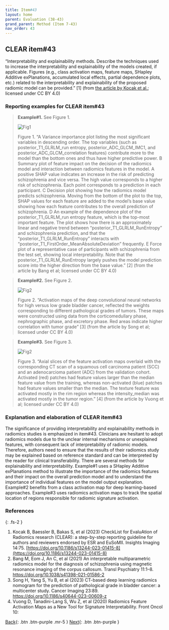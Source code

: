 ```yaml
---
title: Item#43
layout: home
parent: Evaluation (38-43)
grand_parent: Method (Item 7-43)
nav_order: 43
---
```


## CLEAR item#43


“Interpretability and explainability methods. Describe the techniques used to increase the interpretability and explainability of the models created, if applicable. Figures (e.g., class activation maps, feature maps, SHapley Additive exPlanations, accumulated local effects, partial dependence plots, etc.) related to the interpretability and explainability of the proposed radiomic model can be provided.” [1] (from [the article by Kocak et al.](https://insightsimaging.springeropen.com/articles/10.1186/s13244-023-01415-8); licensed under CC BY 4.0)


### Reporting examples for CLEAR item#43

> **Example#1.** See Figure 1.
>
> ![Fig1](/CLEAR-E3/figs/Item43_Figure1.png)
>
> Figure 1. “A Variance importance plot listing the most significant variables in descending order. The top variables (such as posterior_T1_GLRLM_run entropy, posterior_ADC_GLCM_IMC1, and posterior_ADC_GLCM_correlation features) contribute more to the model than the bottom ones and thus have higher predictive power. B Summary plot of feature impact on the decision of the radiomics model and interaction between radiomics features in the model. A positive SHAP value indicates an increase in the risk of predicting schizophrenia and vice versa. The high value corresponds to a higher risk of schizophrenia. Each point corresponds to a prediction in each participant. C Decision plot showing how the radiomics model predicts schizophrenia. Moving from the bottom of the plot to the top, SHAP values for each feature are added to the model’s base value showing how each feature contributes to the overall prediction of schizophrenia. D An example of the dependence plot of the posterior_T1_GLRLM_run entropy feature, which is the top-most important feature. The plot shows how there is an approximately linear and negative trend between “posterior_T1_GLRLM_RunEntropy” and schizophrenia prediction, and that the “posterior_T1_GLRLM_RunEntropy” interacts with  “posterior_T1_FirstOrder_MeanAbsoluteDeviation” frequently. E Force plot of a representative case of participants with schizophrenia from the test set, showing local interpretability. Note that the posterior_T1_GLRLM_RunEntropy largely pushes the model prediction score into the higher direction from the base value.” [2] (from the article by Bang et al; licensed under CC BY 4.0)

> **Example#2.** See Figure 2.
>
> ![Fig2](/CLEAR-E3/figs/Item43_Figure2.png)
>
> Figure 2. “Activation maps of the deep convolutional neural networks for high versus low grade bladder cancer, reflected the weights corresponding to different pathological grades of tumors. These maps were constructed using data from the corticomedullary phase, nephrographic phase, and excretory phase. Red areas indicate higher correlation with tumor grade” [3] (from the article by Song et al; licensed under CC BY 4.0)

> **Example#3.** See Figure 3.
>
> ![Fig2](/CLEAR-E3/figs/Item43_Figure3.png)
>
> Figure 3. “Axial slices of the feature activation maps overlaid with the corresponding CT scan of a squamous cell carcinoma patient (SCC) and an adenocarcioma patient (ADC) from the validation cohort. Activated (red) patches had feature values larger than the median feature value from the training, whereas non-activated (blue) patches had feature values smaller than the median. The texture feature was activated mostly in the rim region whereas the intensity_median was activated mostly in the tumor region.” [4] (from the article by Vuong et al; licensed under CC BY 4.0)

### Explanation and elaboration of CLEAR item#43

The significance of providing interpretability and explainability methods in radiomics studies is emphasized in item#43. Clinicians are hesitant to adopt radiomics models due to the unclear internal mechanisms or unexplained features, with consequent lack of interpretability of radiomic models. Therefore, authors need to ensure that the results of their radiomics study may be explained based on reference standard  and can be interpreted by the reader for clinical transferability. There are several methods for explainability and interpretability. Example#1 uses a SHapley Additive exPlanations method to illustrate the importance of the radiomics features and their impact on the overall prediction model and to understand the importance of individual features on the model output explanation.  Example#2 benefits from a class activation map for deep learning-based approaches. Example#3 uses radiomics activation maps to track the spatial location of regions responsible for radiomic signature activation.

### References

{: .fs-2 }

1. 	Kocak B, Baessler B, Bakas S, et al (2023) CheckList for EvaluAtion of Radiomics research (CLEAR): a step-by-step reporting guideline for authors and reviewers endorsed by ESR and EuSoMII. Insights Imaging 14:75. [https://doi.org/10.1186/s13244-023-01415-8](https://doi.org/10.1186/s13244-023-01415-8)
2.  Bang M, Eom J, An C, et al (2021) An interpretable multiparametric radiomics model for the diagnosis of schizophrenia using magnetic resonance imaging of the corpus callosum. Transl Psychiatry 11:1–8. https://doi.org/10.1038/s41398-021-01586-2
3.  Song H, Yang S, Yu B, et al (2023) CT-based deep learning radiomics nomogram for the prediction of pathological grade in bladder cancer: a multicenter study. Cancer Imaging 23:89. https://doi.org/10.1186/s40644-023-00609-z
4.  Vuong D, Tanadini-Lang S, Wu Z, et al (2020) Radiomics Feature Activation Maps as a New Tool for Signature Interpretability. Front Oncol 10:



[Back](https://radiomic.github.io/CLEAR-E3/docs/Item2.html){: .btn .btn-purple .mr-5 }
[Next](https://radiomic.github.io/CLEAR-E3/docs/Item4.html){: .btn .btn-purple   }
